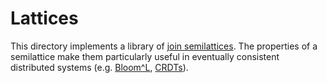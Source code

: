 # Lattices
This directory implements a library of [join semilattices][semilattice_wiki].
The properties of a semilattice make them particularly useful in eventually
consistent distributed systems (e.g. [Bloom^L][blooml_paper],
[CRDTs][crdt_paper]).

[blooml_paper]: https://scholar.google.com/scholar?cluster=1332747912204910097&hl=en&as_sdt=0,5
[crdt_paper]: https://scholar.google.com/scholar?cluster=13367952773539942258&hl=en&as_sdt=0,5
[semilattice_wiki]: https://en.wikipedia.org/wiki/Semilattice
